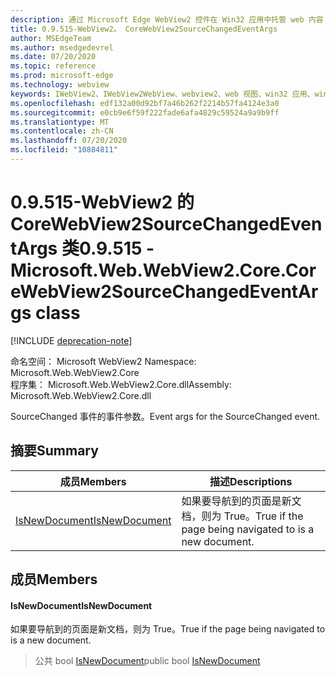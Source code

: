 ```yaml
---
description: 通过 Microsoft Edge WebView2 控件在 Win32 应用中托管 web 内容
title: 0.9.515-WebView2。 CoreWebView2SourceChangedEventArgs
author: MSEdgeTeam
ms.author: msedgedevrel
ms.date: 07/20/2020
ms.topic: reference
ms.prod: microsoft-edge
ms.technology: webview
keywords: IWebView2、IWebView2WebView、webview2、web 视图、win32 应用、win32、edge、ICoreWebView2、ICoreWebView2Controller、浏览器控件、边缘 html
ms.openlocfilehash: edf132a00d92bf7a46b262f2214b57fa4124e3a0
ms.sourcegitcommit: e0cb9e6f59f222fade6afa4829c59524a9a9b9ff
ms.translationtype: MT
ms.contentlocale: zh-CN
ms.lasthandoff: 07/20/2020
ms.locfileid: "10884811"
---
```

# <span data-ttu-id="9f2f7-104">0.9.515-WebView2 的 CoreWebView2SourceChangedEventArgs 类</span><span class="sxs-lookup"><span data-stu-id="9f2f7-104">0.9.515 - Microsoft.Web.WebView2.Core.CoreWebView2SourceChangedEventArgs class</span></span> 

[!INCLUDE [deprecation-note](../../includes/deprecation-note.md)]

<span data-ttu-id="9f2f7-105">命名空间： Microsoft WebView2 </span><span class="sxs-lookup"><span data-stu-id="9f2f7-105">Namespace: Microsoft.Web.WebView2.Core</span></span>\
<span data-ttu-id="9f2f7-106">程序集： Microsoft.Web.WebView2.Core.dll</span><span class="sxs-lookup"><span data-stu-id="9f2f7-106">Assembly: Microsoft.Web.WebView2.Core.dll</span></span>

<span data-ttu-id="9f2f7-107">SourceChanged 事件的事件参数。</span><span class="sxs-lookup"><span data-stu-id="9f2f7-107">Event args for the SourceChanged event.</span></span>

## <span data-ttu-id="9f2f7-108">摘要</span><span class="sxs-lookup"><span data-stu-id="9f2f7-108">Summary</span></span>

 <span data-ttu-id="9f2f7-109">成员</span><span class="sxs-lookup"><span data-stu-id="9f2f7-109">Members</span></span>                        | <span data-ttu-id="9f2f7-110">描述</span><span class="sxs-lookup"><span data-stu-id="9f2f7-110">Descriptions</span></span>
--------------------------------|---------------------------------------------
[<span data-ttu-id="9f2f7-111">IsNewDocument</span><span class="sxs-lookup"><span data-stu-id="9f2f7-111">IsNewDocument</span></span>](#isnewdocument) | <span data-ttu-id="9f2f7-112">如果要导航到的页面是新文档，则为 True。</span><span class="sxs-lookup"><span data-stu-id="9f2f7-112">True if the page being navigated to is a new document.</span></span>

## <span data-ttu-id="9f2f7-113">成员</span><span class="sxs-lookup"><span data-stu-id="9f2f7-113">Members</span></span>

#### <span data-ttu-id="9f2f7-114">IsNewDocument</span><span class="sxs-lookup"><span data-stu-id="9f2f7-114">IsNewDocument</span></span> 

<span data-ttu-id="9f2f7-115">如果要导航到的页面是新文档，则为 True。</span><span class="sxs-lookup"><span data-stu-id="9f2f7-115">True if the page being navigated to is a new document.</span></span>

> <span data-ttu-id="9f2f7-116">公共 bool [IsNewDocument](#isnewdocument)</span><span class="sxs-lookup"><span data-stu-id="9f2f7-116">public bool [IsNewDocument](#isnewdocument)</span></span>


